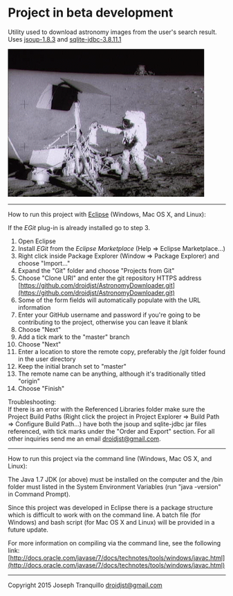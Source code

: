 Project in beta development
===

Utility used to download astronomy images from the user's search result.  
Uses [jsoup-1.8.3](http://jsoup.org/) and [sqlite-jdbc-3.8.11.1](https://www.sqlite.org/)


![Apollo 12 astronauts Conrad and Bean retrieve parts from the Surveyor](survey_ap12.gif "Apollo 12 Visits Surveyor 3")

***

How to run this project with [Eclipse](https://eclipse.org/) (Windows, Mac OS X, and Linux):  

If the *EGit* plug-in is already installed go to step 3.  

1. Open Eclipse
2. Install *EGit* from the *Eclipse Marketplace*  (Help => Eclipse Marketplace...)
3. Right click inside Package Explorer (Window => Package Explorer) and choose "Import..." 
1. Expand the "Git" folder and choose "Projects from Git"
2. Choose "Clone URI" and enter the git repository HTTPS address [https://github.com/droidjst/AstronomyDownloader.git](https://github.com/droidjst/AstronomyDownloader.git)
3. Some of the form fields will automatically populate with the URL information
1. Enter your GitHub username and password if you're going to be contributing to the project, otherwise you can leave it blank
2. Choose "Next"
3. Add a tick mark to the "master" branch
1. Choose "Next"
2. Enter a location to store the remote copy, preferably the /git folder found in the user directory
3. Keep the initial branch set to "master"
1. The remote name can be anything, although it's traditionally titled "origin"
2. Choose "Finish"

Troubleshooting:    
If there is an error with the Referenced Libraries folder make sure the Project Build Paths (Right click the project in Project Explorer => Build Path => Configure Build Path...) have both the jsoup and sqlite-jdbc jar files referenced, with tick marks under the "Order and Export" section.  For all other inquiries send me an email droidjst@gmail.com.  

***

How to run this project via the command line (Windows, Mac OS X, and Linux):

The Java 1.7 JDK (or above) must be installed on the computer and the /bin folder must listed in the System Environment Variables (run "java -version" in Command Prompt).  

Since this project was developed in Eclipse there is a package structure which is difficult to work with on the command line.  A batch file (for Windows) and bash script (for Mac OS X and Linux) will be provided in a future update.  

For more information on compiling via the command line, see the following link:  [http://docs.oracle.com/javase/7/docs/technotes/tools/windows/javac.html](http://docs.oracle.com/javase/7/docs/technotes/tools/windows/javac.html)

***

Copyright 2015 Joseph Tranquillo <droidjst@gmail.com>  

